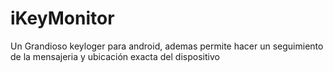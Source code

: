 # iKeyMonitor
Un Grandioso keyloger para android, ademas permite hacer un seguimiento de la mensajeria y ubicación exacta del dispositivo
